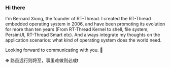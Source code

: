 ### Hi there

I'm Bernard Xiong, the founder of RT-Thread. I created the RT-Thread embedded operating system in 2006, and have been promoting its evolution for more than ten years (From RT-Thread Kernel to shell, file system, PersimUI, RT-Thread Smart etc). And always integrate my thoughts on the application scenarios: what kind of operating system does the world need.

Looking forward to communicating with you. 👋

❉ 路虽远行则将至，事虽难做则必成❗

<!--
**BernardXiong/BernardXiong** is a ✨ _special_ ✨ repository because its `README.md` (this file) appears on your GitHub profile.

Here are some ideas to get you started:

- 🔭 I’m currently working on ...
- 🌱 I’m currently learning ...
- 👯 I’m looking to collaborate on ...
- 🤔 I’m looking for help with ...
- 💬 Ask me about ...
- 📫 How to reach me: ...
- 😄 Pronouns: ...
- ⚡ Fun fact: ...
-->
